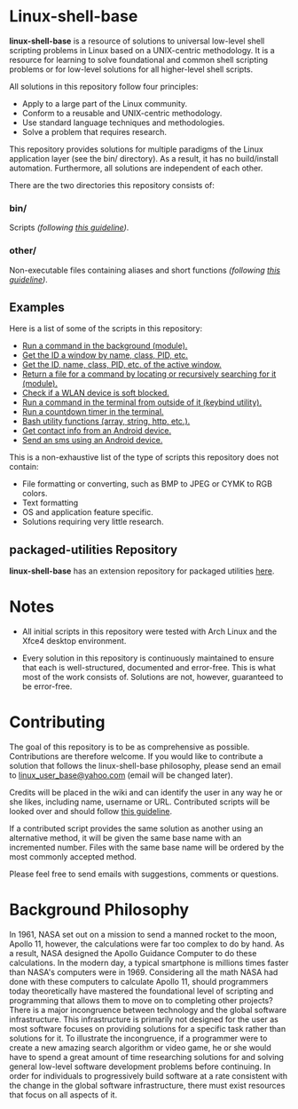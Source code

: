 
# Linux-shell-base

**linux-shell-base** is a resource of solutions to universal low-level shell scripting problems in Linux based on a UNIX-centric methodology. It is a resource for learning to solve foundational and common shell scripting problems or for low-level solutions for all higher-level shell scripts.

All solutions in this repository follow four principles:

* Apply to a large part of the Linux community.
* Conform to a reusable and UNIX-centric methodology.
* Use standard language techniques and methodologies.
* Solve a problem that requires research.

This repository provides solutions for multiple paradigms of the Linux application layer (see the bin/ directory). As a result, it has no build/install automation. Furthermore, all solutions are independent of each other.

There are the two directories this repository consists of:

### bin/

Scripts *(following [this guideline][wiki-Scripts-Guideline])*.

### other/

Non-executable files containing aliases and short functions *(following [this guideline][wiki-Aliases-Guideline])*.

## Examples

Here is a list of some of the scripts in this repository:

* [Run a command in the background (module).][main-modules#shell]
* [Get the ID a window by name, class, PID, etc.][main-info-command-single#x11]
* [Get the ID, name, class, PID, etc. of the active window.][main-info-command-single#x11]
* [Return a file for a command by locating or recursively searching for it (module).][modules#file]
* [Check if a WLAN device is soft blocked.][main-info-command-single#hardware]
* [Run a command in the terminal from outside of it (keybind utility).][utilities#keybind]
* [Run a countdown timer in the terminal.][utilities#miscellaneous]
* [Bash utility functions (array, string, http, etc.).][bash_utilities#bash_utilities]
* [Get contact info from an Android device.][android#android]
* [Send an sms using an Android device.][android#android]

This is a non-exhaustive list of the type of scripts this repository does not contain:

* File formatting or converting, such as BMP to JPEG or CYMK to RGB colors.
* Text formatting
* OS and application feature specific.
* Solutions requiring very little research.

## packaged-utilities Repository

**linux-shell-base** has an extension repository for packaged utilities [here][packaged-utilities].

# Notes

* All initial scripts in this repository were tested with Arch Linux and the Xfce4 desktop environment.

* Every solution in this repository is continuously maintained to ensure that each is well-structured, documented and error-free. This is what most of the work consists of. Solutions are not, however, guaranteed to be error-free.

# Contributing

The goal of this repository is to be as comprehensive as possible. Contributions are therefore welcome. If you would like to contribute a solution that follows the linux-shell-base philosophy, please send an email to linux_user_base@yahoo.com (email will be changed later).

Credits will be placed in the wiki and can identify the user in any way he or she likes, including name, username or URL. Contributed scripts will be looked over and should follow [this guideline][wiki-Scripts-Guideline].

If a contributed script provides the same solution as another using an alternative method, it will be given the same base name with an incremented number. Files with the same base name will be ordered by the most commonly accepted method.

Please feel free to send emails with suggestions, comments or questions.

# Background Philosophy

In 1961, NASA set out on a mission to send a manned rocket to the moon, Apollo 11, however, the calculations were far too complex to do by hand. As a result, NASA designed the Apollo Guidance Computer to do these calculations. In the modern day, a typical smartphone is millions times faster than NASA's computers were in 1969. Considering all the math NASA had done with these computers to calculate Apollo 11, should programmers today theoretically have mastered the foundational level of scripting and programming that allows them to move on to completing other projects? There is a major incongruence between technology and the global software infrastructure. This infrastructure is primarily not designed for the user as most software focuses on providing solutions for a specific task rather than solutions for it. To illustrate the incongruence, if a programmer were to create a new amazing search algorithm or video game, he or she would have to spend a great amount of time researching solutions for and solving general low-level software development problems before continuing. In order for individuals to progressively build software at a rate consistent with the change in the global software infrastructure, there must exist resources that focus on all aspects of it.



[packaged-utilities]: https://github.com/linux-shell-base/packaged-utilities
[main-info-command-single#x11]: https://github.com/linux-shell-base/linux-shell-base/tree/master/bin/main-info-command-single#x11
[main-modules#shell]: https://github.com/linux-shell-base/linux-shell-base/tree/master/bin/main-modules#shell
[modules#file]: https://github.com/linux-shell-base/linux-shell-base/tree/master/bin/modules#file
[main-info-command-single#hardware]: https://github.com/linux-shell-base/linux-shell-base/tree/master/bin/main-info-command-single#hardware
[utilities#keybind]: https://github.com/linux-shell-base/linux-shell-base/tree/master/bin/utilities#keybind
[utilities#miscellaneous]: https://github.com/linux-shell-base/linux-shell-base/tree/master/bin/utilities#miscellaneous
[bash_utilities#bash_utilities]: https://github.com/linux-shell-base/linux-shell-base/tree/master/bin/bash_utilities#bash_utilities
[android#android]: https://github.com/linux-shell-base/linux-shell-base/tree/master/bin/android#android

[wiki-Aliases-Guideline]: https://github.com/linux-shell-base/linux-shell-base/wiki/Aliases-Guideline
[wiki-Scripts-Guideline]: https://github.com/linux-shell-base/linux-shell-base/wiki/Scripts-Guideline
